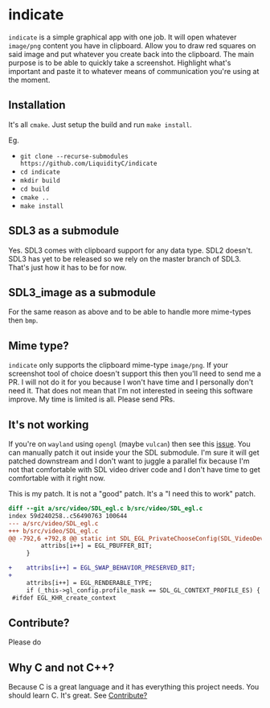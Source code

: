 # indicate

`indicate` is a simple graphical app with one job. It will open whatever
`image/png` content you have in clipboard. Allow you to draw red squares on
said image and put whatever you create back into the clipboard. The main purpose
is to be able to quickly take a screenshot. Highlight what's important and
paste it to whatever means of communication you're using at the moment.

## Installation

It's all `cmake`. Just setup the build and run `make install`.

Eg.

- `git clone --recurse-submodules https://github.com/LiquidityC/indicate`
- `cd indicate`
- `mkdir build`
- `cd build`
- `cmake ..`
- `make install`

## SDL3 as a submodule

Yes. SDL3 comes with clipboard support for any data type. SDL2 doesn't. SDL3
has yet to be released so we rely on the master branch of SDL3. That's just how
it has to be for now.

## SDL3_image as a submodule

For the same reason as above and to be able to handle more mime-types then `bmp`.

## Mime type?

`indicate` only supports the clipboard mime-type `image/png`. If your
screenshot tool of choice doesn't support this then you'll need to send me a
PR. I will not do it for you because I won't have time and I personally don't
need it. That does not mean that I'm not interested in seeing this software
improve. My time is limited is all. Please send PRs.

## It's not working

If you're on `wayland` using `opengl` (maybe `vulcan`) then see this
[issue](https://github.com/libsdl-org/SDL/issues/7647). You can manually patch
it out inside your the SDL submodule. I'm sure it will get patched downstream
and I don't want to juggle a parallel fix because I'm not that comfortable with
SDL video driver code and I don't have time to get comfortable with it right
now.

This is my patch. It is not a "good" patch. It's a "I need this to work" patch.

```diff
diff --git a/src/video/SDL_egl.c b/src/video/SDL_egl.c
index 59d240258..c56490763 100644
--- a/src/video/SDL_egl.c
+++ b/src/video/SDL_egl.c
@@ -792,6 +792,8 @@ static int SDL_EGL_PrivateChooseConfig(SDL_VideoDevice *_this, SDL_bool set_conf
         attribs[i++] = EGL_PBUFFER_BIT;
     }

+    attribs[i++] = EGL_SWAP_BEHAVIOR_PRESERVED_BIT;
+
     attribs[i++] = EGL_RENDERABLE_TYPE;
     if (_this->gl_config.profile_mask == SDL_GL_CONTEXT_PROFILE_ES) {
 #ifdef EGL_KHR_create_context
```

## Contribute?

Please do

## Why C and not C++?

Because C is a great language and it has everything this project needs. You
should learn C. It's great. See [Contribute?](#Contribute?)
